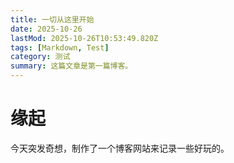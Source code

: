 ```yaml
---
title: 一切从这里开始
date: 2025-10-26
lastMod: 2025-10-26T10:53:49.820Z
tags: [Markdown, Test]
category: 测试
summary: 这篇文章是第一篇博客。
---
```


# 缘起
今天突发奇想，制作了一个博客网站来记录一些好玩的。
